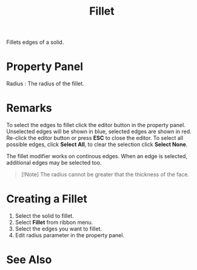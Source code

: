 ﻿---
uid: 9b151212-b7f3-43ab-ad5a-bb03c8c8b083
title: Fillet
---
Fillets edges of a solid.

# Property Panel
Radius
:   The radius of the fillet.

# Remarks
To select the edges to fillet click the editor button in the property panel. Unselected edges will be shown in blue, selected edges are shown in red. Re-click the editor button or press __ESC__ to close the editor. To select all possible edges, click __Select All__, to clear the selection click __Select None__.

The fillet modifier works on continous edges. When an edge is selected, additional edges may be selected too.

> [!Note] The radius cannot be greater that the thickness of the face. 

# Creating a Fillet
1. Select the solid to fillet.
2. Select __Fillet__ from ribbon menu.
3. Select the edges you want to fillet.
4. Edit radius parameter in the property panel.

# See Also
[](xref:28fda54f-4380-45f4-b55e-23093b6dc6de)
